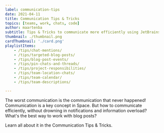 ```yaml
---
label: communication-tips
date: 2021-04-11
title: Communication Tips & Tricks
topics: [teams, work, chats, code]
author: maartenba
subtitle: Tips & Tricks to communicate more efficiently using JetBrains Space
thumbnail: ./thumbnail.png
cardThumbnail: './card.png'
playlistItems:
    - /tips/chat-mentions/
    - /tips/targeted-blog-posts/
    - /tips/blog-post-events/
    - /tips/pin-chats-and-threads/
    - /tips/project-responsibilities/
    - /tips/team-location-chats/
    - /tips/team-calendar/
    - /tips/team-descriptions/

---
```



The worst communication is the communication that never happened! Communication is a key concept in Space. But how to communicate efficiently, without drowning in notifications and information overload? What's the best way to work with blog posts?

Learn all about it in the Communication Tips & Tricks.
